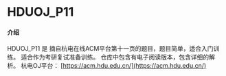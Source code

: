 # HDUOJ_P11

#### 介绍

HDUOJ_P11 是 摘自杭电在线ACM平台第十一页的题目，题目简单，适合入门训练。
适合作为考研复试准备训练。
仓库中包含有电子阅读版本，包含详细的解析。
杭电OJ平台： [https://acm.hdu.edu.cn/](https://acm.hdu.edu.cn/)

